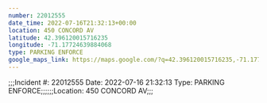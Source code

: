 ```yaml
---
number: 22012555
date_time: 2022-07-16T21:32:13+00:00
location: 450 CONCORD AV
latitude: 42.396120015716235
longitude: -71.17724639884068
type: PARKING ENFORCE
google_maps_link: https://maps.google.com/?q=42.396120015716235,-71.17724639884068
---
```


;;;Incident #: 22012555  Date: 2022-07-16 21:32:13   Type: PARKING ENFORCE;;;;;;Location: 450 CONCORD AV;;;
